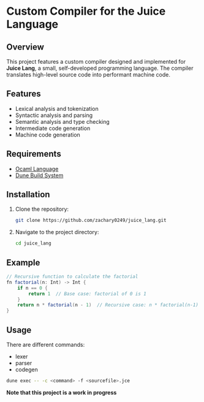 # Custom Compiler for the Juice Language

## Overview
This project features a custom compiler designed and implemented for **Juice Lang**, a small, self-developed programming language. The compiler translates high-level source code into performant machine code.

## Features
- Lexical analysis and tokenization
- Syntactic analysis and parsing
- Semantic analysis and type checking
- Intermediate code generation
- Machine code generation

## Requirements
- [Ocaml Language](https://ocaml.org/install)
- [Dune Build System](https://github.com/ocaml/dune)

## Installation
1. Clone the repository:
    ```bash
    git clone https://github.com/zachary0249/juice_lang.git
    ```
2. Navigate to the project directory:
    ```bash
    cd juice_lang
    ```

## Example
```java
// Recursive function to calculate the factorial
fn factorial(n: Int) -> Int {
    if n == 0 {
        return 1  // Base case: factorial of 0 is 1
    }
    return n * factorial(n - 1)  // Recursive case: n * factorial(n-1)
}
```


## Usage
There are different commands:
- lexer
- parser
- codegen
```bash
dune exec -- -c <command> -f <sourcefile>.jce
```

**Note that this project is a work in progress**
